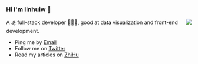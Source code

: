 ### Hi I'm linhuiw 👋


<img align="right" src="https://github-readme-stats.vercel.app/api?username=linhuiw&show_icons=true&icon_color=0366d6&text_color=24292e&bg_color=ffffff&hide_title=true&count_private=true" />

A 🏂 full-stack developer 🏄🏻‍♂️, good at data visualization and front-end development. 


- Ping me by [Email](mailto:solesnip@gmail.com)
- Follow me on [Twitter](https://twitter.com/linhuiww)
- Read my articles on [ZhiHu](https://www.zhihu.com/people/linhuiw)

